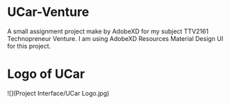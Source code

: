 # UCar-Venture
A small assignment project make by AdobeXD for my subject TTV2161 Technopreneur Venture. 
I am using AdobeXD Resources Material Design UI for this project.

# Logo of UCar
![](Project Interface/UCar Logo.jpg)
